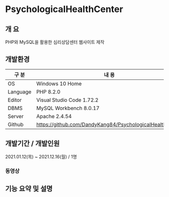 # PsychologicalHealthCenter

## 개 요

PHP와 MySQL을 활용한 심리상담센터 웹사이트 제작

## 개발환경

| 구 분 | 내 용 |
| --- | --- |
| OS | Windows 10 Home |
| Language | PHP 8.2.0 |
| Editor | Visual Studio Code 1.72.2 |
| DBMS | MySQL Workbench 8.0.17 |
| Server | Apache 2.4.54 |
| Github | https://github.com/DandyKang84/PsychologicalHealthCenter |

## 개발기간 / 개발인원

2021.01.12(목) ~ 2021.12.16(월) / 1명

### 동영상


## 기능 요약 및 설명
